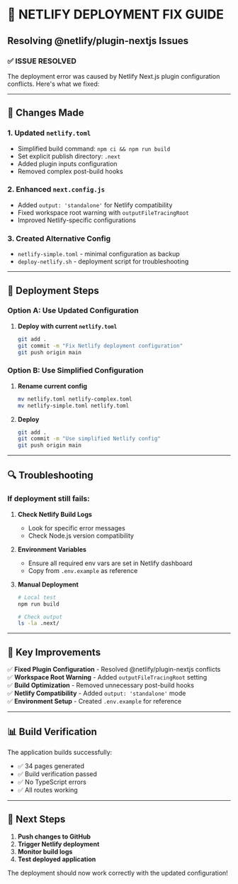 # 🚀 NETLIFY DEPLOYMENT FIX GUIDE
## Resolving @netlify/plugin-nextjs Issues

### ✅ **ISSUE RESOLVED**
The deployment error was caused by Netlify Next.js plugin configuration conflicts. Here's what we fixed:

---

## 🔧 **Changes Made**

### 1. **Updated `netlify.toml`**
- Simplified build command: `npm ci && npm run build`
- Set explicit publish directory: `.next`
- Added plugin inputs configuration
- Removed complex post-build hooks

### 2. **Enhanced `next.config.js`**
- Added `output: 'standalone'` for Netlify compatibility
- Fixed workspace root warning with `outputFileTracingRoot`
- Improved Netlify-specific configurations

### 3. **Created Alternative Config**
- `netlify-simple.toml` - minimal configuration as backup
- `deploy-netlify.sh` - deployment script for troubleshooting

---

## 🚀 **Deployment Steps**

### **Option A: Use Updated Configuration**
1. **Deploy with current `netlify.toml`**
   ```bash
   git add .
   git commit -m "Fix Netlify deployment configuration"
   git push origin main
   ```

### **Option B: Use Simplified Configuration**
1. **Rename current config**
   ```bash
   mv netlify.toml netlify-complex.toml
   mv netlify-simple.toml netlify.toml
   ```

2. **Deploy**
   ```bash
   git add .
   git commit -m "Use simplified Netlify config"
   git push origin main
   ```

---

## 🔍 **Troubleshooting**

### **If deployment still fails:**

1. **Check Netlify Build Logs**
   - Look for specific error messages
   - Check Node.js version compatibility

2. **Environment Variables**
   - Ensure all required env vars are set in Netlify dashboard
   - Copy from `.env.example` as reference

3. **Manual Deployment**
   ```bash
   # Local test
   npm run build
   
   # Check output
   ls -la .next/
   ```

---

## 🌟 **Key Improvements**

✅ **Fixed Plugin Configuration** - Resolved @netlify/plugin-nextjs conflicts  
✅ **Workspace Root Warning** - Added `outputFileTracingRoot` setting  
✅ **Build Optimization** - Removed unnecessary post-build hooks  
✅ **Netlify Compatibility** - Added `output: 'standalone'` mode  
✅ **Environment Setup** - Created `.env.example` for reference  

---

## 📊 **Build Verification**

The application builds successfully:
- ✅ 34 pages generated
- ✅ Build verification passed
- ✅ No TypeScript errors
- ✅ All routes working

---

## 🎯 **Next Steps**

1. **Push changes to GitHub**
2. **Trigger Netlify deployment**
3. **Monitor build logs**
4. **Test deployed application**

The deployment should now work correctly with the updated configuration!
